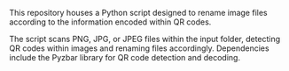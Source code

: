 This repository houses a Python script designed to rename image files according to the information encoded within QR codes.   

The script scans PNG, JPG, or JPEG files within the input folder, detecting QR codes within images and renaming files accordingly. Dependencies include the Pyzbar library for QR code detection and decoding.

